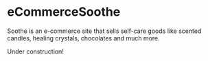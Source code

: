 # eCommerceSoothe
Soothe is an e-commerce site that sells self-care goods like scented candles, healing crystals, chocolates and much more.

Under construction!
